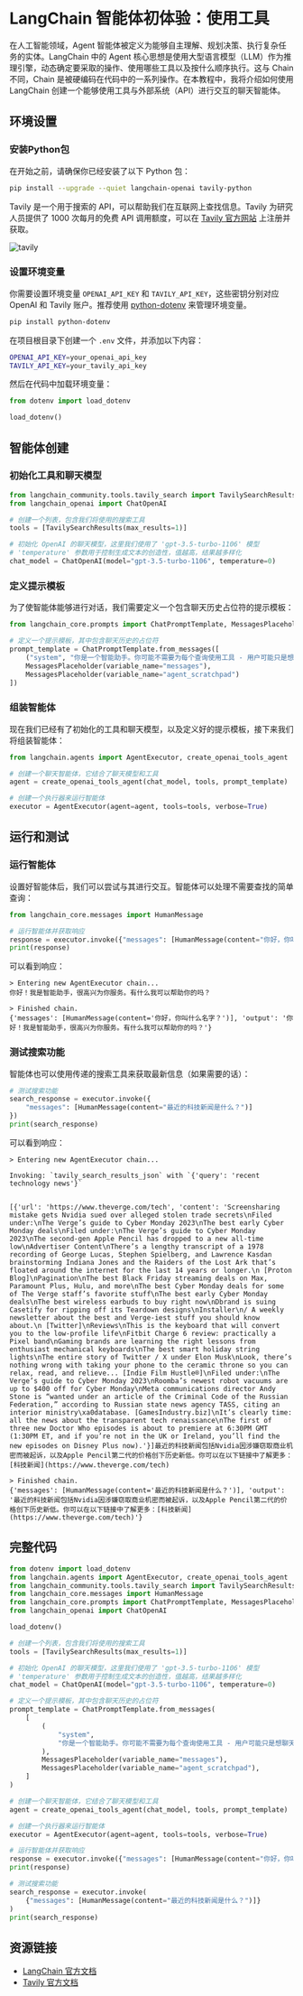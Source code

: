 # LangChain 智能体初体验：使用工具

在人工智能领域，Agent 智能体被定义为能够自主理解、规划决策、执行复杂任务的实体。LangChain 中的 Agent 核心思想是使用大型语言模型（LLM）作为推理引擎，动态确定要采取的操作、使用哪些工具以及按什么顺序执行。这与 Chain 不同，Chain 是被硬编码在代码中的一系列操作。在本教程中，我将介绍如何使用 LangChain 创建一个能够使用工具与外部系统（API）进行交互的聊天智能体。

## 环境设置

### 安装Python包

在开始之前，请确保你已经安装了以下 Python 包：

```bash
pip install --upgrade --quiet langchain-openai tavily-python
```

Tavily 是一个用于搜索的 API，可以帮助我们在互联网上查找信息。Tavily 为研究人员提供了 1000 次每月的免费 API 调用额度，可以在 [Tavily 官方网站](https://tavily.com/) 上注册并获取。

![tavily](img/tavily.png)

### 设置环境变量

你需要设置环境变量 `OPENAI_API_KEY` 和 `TAVILY_API_KEY`，这些密钥分别对应 OpenAI 和 Tavily 账户。推荐使用 [python-dotenv](https://pypi.org/project/python-dotenv/) 来管理环境变量。

```bash
pip install python-dotenv
```

在项目根目录下创建一个 `.env` 文件，并添加以下内容：

```bash
OPENAI_API_KEY=your_openai_api_key
TAVILY_API_KEY=your_tavily_api_key
```

然后在代码中加载环境变量：

```python
from dotenv import load_dotenv

load_dotenv()
```

## 智能体创建

### 初始化工具和聊天模型

```python
from langchain_community.tools.tavily_search import TavilySearchResults
from langchain_openai import ChatOpenAI

# 创建一个列表，包含我们将使用的搜索工具
tools = [TavilySearchResults(max_results=1)]

# 初始化 OpenAI 的聊天模型，这里我们使用了 'gpt-3.5-turbo-1106' 模型
# 'temperature' 参数用于控制生成文本的创造性，值越高，结果越多样化
chat_model = ChatOpenAI(model="gpt-3.5-turbo-1106", temperature=0)
```

### 定义提示模板

为了使智能体能够进行对话，我们需要定义一个包含聊天历史占位符的提示模板：

```python
from langchain_core.prompts import ChatPromptTemplate, MessagesPlaceholder

# 定义一个提示模板，其中包含聊天历史的占位符
prompt_template = ChatPromptTemplate.from_messages([
    ("system", "你是一个智能助手。你可能不需要为每个查询使用工具 - 用户可能只是想聊天！"),
    MessagesPlaceholder(variable_name="messages"),
    MessagesPlaceholder(variable_name="agent_scratchpad")
])
```

### 组装智能体

现在我们已经有了初始化的工具和聊天模型，以及定义好的提示模板，接下来我们将组装智能体：

```python
from langchain.agents import AgentExecutor, create_openai_tools_agent

# 创建一个聊天智能体，它结合了聊天模型和工具
agent = create_openai_tools_agent(chat_model, tools, prompt_template)

# 创建一个执行器来运行智能体
executor = AgentExecutor(agent=agent, tools=tools, verbose=True)
```

## 运行和测试

### 运行智能体

设置好智能体后，我们可以尝试与其进行交互。智能体可以处理不需要查找的简单查询：

```python
from langchain_core.messages import HumanMessage

# 运行智能体并获取响应
response = executor.invoke({"messages": [HumanMessage(content="你好，你叫什么名字？")]})
print(response)
```

可以看到响应：

```console
> Entering new AgentExecutor chain...
你好！我是智能助手，很高兴为你服务。有什么我可以帮助你的吗？

> Finished chain.
{'messages': [HumanMessage(content='你好，你叫什么名字？')], 'output': '你好！我是智能助手，很高兴为你服务。有什么我可以帮助你的吗？'}
```

### 测试搜索功能

智能体也可以使用传递的搜索工具来获取最新信息（如果需要的话）：

```python
# 测试搜索功能
search_response = executor.invoke({
    "messages": [HumanMessage(content="最近的科技新闻是什么？")]
})
print(search_response)
```

可以看到响应：

```console
> Entering new AgentExecutor chain...

Invoking: `tavily_search_results_json` with `{'query': 'recent technology news'}`


[{'url': 'https://www.theverge.com/tech', 'content': 'Screensharing mistake gets Nvidia sued over alleged stolen trade secrets\nFiled under:\nThe Verge’s guide to Cyber Monday 2023\nThe best early Cyber Monday deals\nFiled under:\nThe Verge’s guide to Cyber Monday 2023\nThe second-gen Apple Pencil has dropped to a new all-time low\nAdvertiser Content\nThere’s a lengthy transcript of a 1978 recording of George Lucas, Stephen Spielberg, and Lawrence Kasdan brainstorming Indiana Jones and the Raiders of the Lost Ark that’s floated around the internet for the last 14 years or longer.\n [Proton Blog]\nPagination\nThe best Black Friday streaming deals on Max, Paramount Plus, Hulu, and more\nThe best Cyber Monday deals for some of The Verge staff’s favorite stuff\nThe best early Cyber Monday deals\nThe best wireless earbuds to buy right now\nDbrand is suing Casetify for ripping off its Teardown designs\nInstaller\n/ A weekly newsletter about the best and Verge-iest stuff you should know about.\n [Twitter]\nReviews\nThis is the keyboard that will convert you to the low-profile life\nFitbit Charge 6 review: practically a Pixel band\nGaming brands are learning the right lessons from enthusiast mechanical keyboards\nThe best smart holiday string lights\nThe entire story of Twitter / X under Elon Musk\nLook, there’s nothing wrong with taking your phone to the ceramic throne so you can relax, read, and relieve... [Indie Film Hustle®]\nFiled under:\nThe Verge’s guide to Cyber Monday 2023\nRoomba’s newest robot vacuums are up to $400 off for Cyber Monday\nMeta communications director Andy Stone is “wanted under an article of the Criminal Code of the Russian Federation,” according to Russian state news agency TASS, citing an interior ministry\xa0database. [GamesIndustry.biz]\nIt’s clearly time: all the news about the transparent tech renaissance\nThe first of three new Doctor Who episodes is about to premiere at 6:30PM GMT (1:30PM ET, and if you’re not in the UK or Ireland, you’ll find the new episodes on Disney Plus now).'}]最近的科技新闻包括Nvidia因涉嫌窃取商业机密而被起诉，以及Apple Pencil第二代的价格创下历史新低。你可以在以下链接中了解更多：[科技新闻](https://www.theverge.com/tech)

> Finished chain.
{'messages': [HumanMessage(content='最近的科技新闻是什么？')], 'output': '最近的科技新闻包括Nvidia因涉嫌窃取商业机密而被起诉，以及Apple Pencil第二代的价格创下历史新低。你可以在以下链接中了解更多：[科技新闻](https://www.theverge.com/tech)'}
```

## 完整代码

```python
from dotenv import load_dotenv
from langchain.agents import AgentExecutor, create_openai_tools_agent
from langchain_community.tools.tavily_search import TavilySearchResults
from langchain_core.messages import HumanMessage
from langchain_core.prompts import ChatPromptTemplate, MessagesPlaceholder
from langchain_openai import ChatOpenAI

load_dotenv()

# 创建一个列表，包含我们将使用的搜索工具
tools = [TavilySearchResults(max_results=1)]

# 初始化 OpenAI 的聊天模型，这里我们使用了 'gpt-3.5-turbo-1106' 模型
# 'temperature' 参数用于控制生成文本的创造性，值越高，结果越多样化
chat_model = ChatOpenAI(model="gpt-3.5-turbo-1106", temperature=0)

# 定义一个提示模板，其中包含聊天历史的占位符
prompt_template = ChatPromptTemplate.from_messages(
    [
        (
            "system",
            "你是一个智能助手。你可能不需要为每个查询使用工具 - 用户可能只是想聊天！",
        ),
        MessagesPlaceholder(variable_name="messages"),
        MessagesPlaceholder(variable_name="agent_scratchpad"),
    ]
)

# 创建一个聊天智能体，它结合了聊天模型和工具
agent = create_openai_tools_agent(chat_model, tools, prompt_template)

# 创建一个执行器来运行智能体
executor = AgentExecutor(agent=agent, tools=tools, verbose=True)

# 运行智能体并获取响应
response = executor.invoke({"messages": [HumanMessage(content="你好，你叫什么名字？")]})
print(response)

# 测试搜索功能
search_response = executor.invoke(
    {"messages": [HumanMessage(content="最近的科技新闻是什么？")]}
)
print(search_response)

```

## 资源链接

- [LangChain 官方文档](https://python.langchain.com/docs/use_cases/chatbots/tool_usage/)
- [Tavily 官方文档](https://tavily.com/)
